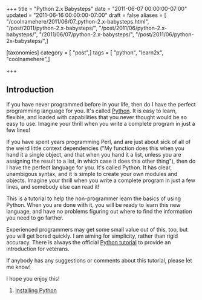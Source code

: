 +++
title = "Python 2.x Babysteps"
date = "2011-06-07 00:00:00-07:00"
updated = "2011-06-16 00:00:00-07:00"
draft = false
aliases = [ "/coolnamehere/2011/06/07_python-2.x-babysteps.html", "/post/2011/python-2.x-babysteps/", "/post/2011/06/python-2.x-babysteps/", "/2011/06/07/python-2.x-babysteps/", "/post/2011/06/python-2x-babysteps/",]

[taxonomies]
category = [ "post",]
tags = [ "python", "learn2x", "coolnamehere",]

+++

<!--more-->
[Python]: http://python.org

## Introduction

If you have never programmed before in your life, then do I have the perfect 
programming language for you. It's called [Python][]. It is easy to learn, 
flexible, and loaded with capabilities that you never thought would be so easy 
to use. Imagine your thrill when you write a complete program in just a few lines!

If you have spent years programming Perl, and are just about sick of all of the 
weird little context dependencies ("My function does this when you hand it a 
single object, and that when you hand it a list, unless you are assigning the 
result to a list, in which case it does this other thing"), then do I have the 
perfect language for you. It's called Python. It has clear, unambigous syntax, 
and it is simple to create your own modules and objects. Imagine your thrill 
when you write a complete program in just a few lines, and somebody else can 
read it!

This is a tutorial to help the non-programmer learn the basics of using 
Python. When you are done with it, you will be ready to learn this new 
language, and have no problems figuring out where to find the information you 
need to go farther.

[Python tutorial]: http://docs.python.org/tutorial

Experienced programmers may get some small value out of this, too, but you will 
get bored quickly. I am aiming for simplicity, rather than rigid accuracy. 
There is always the official [Python tutorial][] to provide an introduction for 
veterans.

If anybody has any suggestions or comments about this tutorial, please let me know!

I hope you enjoy this!

1. [Installing Python](/post/2011/06/python-2-babysteps-01-installing-python-2)